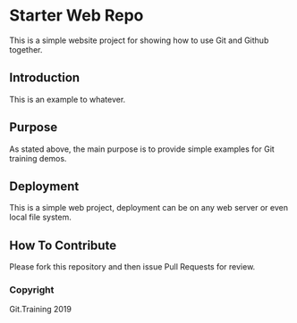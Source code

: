 # Starter Web Repo

This is a simple website project for showing how to use Git and Github together.

## Introduction 

This is an example to whatever.

## Purpose

As stated above, the main purpose is to provide simple examples for Git training demos.

## Deployment

This is a simple web project, deployment can be on any web server or even local file system.

## How To Contribute

Please fork this repository and then issue Pull Requests for review.

### Copyright

Git.Training 2019 